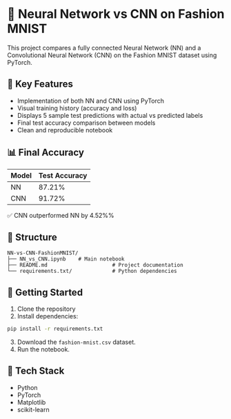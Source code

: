 # 🧠 Neural Network vs CNN on Fashion MNIST

This project compares a fully connected Neural Network (NN) and a Convolutional Neural Network (CNN) on the Fashion MNIST dataset using PyTorch.

## 📌 Key Features

- Implementation of both NN and CNN using PyTorch
- Visual training history (accuracy and loss)
- Displays 5 sample test predictions with actual vs predicted labels
- Final test accuracy comparison between models
- Clean and reproducible notebook

## 📊 Final Accuracy

| Model | Test Accuracy |
|-------|---------------|
| NN    | 87.21%        |
| CNN   | 91.72%        |

✅ CNN outperformed NN by 4.52%%

## 📁 Structure

```
NN-vs-CNN-FashionMNIST/
├── NN_vs_CNN.ipynb    # Main notebook
├── README.md                     # Project documentation            
└── requirements.txt/             # Python dependencies
```

## 🚀 Getting Started

1. Clone the repository
2. Install dependencies:
```bash
pip install -r requirements.txt
```
3. Download the `fashion-mnist.csv` dataset.
4. Run the notebook.

## 🧰 Tech Stack

- Python
- PyTorch
- Matplotlib
- scikit-learn
